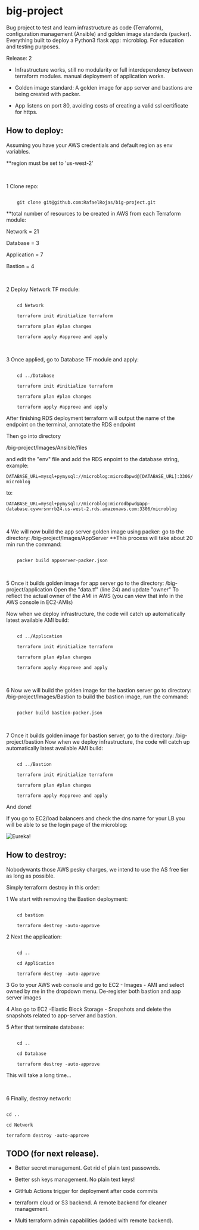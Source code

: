 # big-project

  

Bug project to test and learn infrastructure as code (Terraform), configuration management (Ansible) and golden image standards (packer). Everything built to deploy a Python3 flask app: microblog. For education and testing purposes.

  

Release: 2



* Infrastructure works, still no modularity or full interdependency between terraform modules. manual deployment of application works.

* Golden image standard: A golden image for app server and bastions are being created with packer.

* App listens on port 80, avoiding costs of creating a valid ssl certificate for https.

  

## How to deploy:

Assuming you have your AWS credentials and default region as env variables.

**region must be set to 'us-west-2'

   &nbsp;

1 Clone repo:

```

	git clone git@github.com:RafaelRojas/big-project.git

```

  

**total number of resources to be created in AWS from each Terraform module:

Network = 21

Database = 3

Application = 7

Bastion = 4


  &nbsp;
  

2 Deploy Network TF module:

```

	cd Network

	terraform init #initialize terraform

	terraform plan #plan changes

	terraform apply #approve and apply

```
 &nbsp; 
  

3 Once applied, go to Database TF module and apply:

```

	cd ../Database

	terraform init #initialize terraform

	terraform plan #plan changes

	terraform apply #approve and apply

```

After finishing RDS deployment terraform will output the name of the endpoint on the terminal, annotate the RDS endpoint

  
  

Then go into directory

/big-project/Images/Ansible/files

and edit the "env" file and add the RDS enpoint to the database string, example:

  

`DATABASE_URL=mysql+pymysql://microblog:microdbpwd@[DATABASE_URL]:3306/microblog`

to:

  

`DATABASE_URL=mysql+pymysql://microblog:microdbpwd@app-database.cywwrsnrrb24.us-west-2.rds.amazonaws.com:3306/microblog`

   &nbsp;

4 We will now build the app server golden image using packer:
 go to the directory:
/big-project/Images/AppServer
**This process will take about 20 min
run the command:

```

	packer build appserver-packer.json

```
 &nbsp;
  

5 Once it builds golden image for app server go to the directory:
/big-project/application
Open the "data.tf" (line 24) and update "owner"
To reflect the actual owner of the AMI in AWS
(you can view that info in the AWS console in EC2-AMIs)

Now when we deploy infrastructure, the code will catch up automatically latest available AMI build:

```

	cd ../Application

	terraform init #initialize terraform

	terraform plan #plan changes

	terraform apply #approve and apply

```

   &nbsp;
 

6 Now we will build the golden image for the bastion server
go to directory:
/big-project/Images/Bastion
to build the bastion image, run the command:

```

	packer build bastion-packer.json

```
 &nbsp;
  

7 Once it builds golden image for bastion server, go to the directory:
/big-project/bastion
Now when we deploy infrastructure, the code will catch up automatically latest available AMI build:

```

	cd ../Bastion

	terraform init #initialize terraform

	terraform plan #plan changes

	terraform apply #approve and apply

```

  

And done!

  

If you go to EC2/load balancers and check the dns name for your LB you will be able to se the login page of the microblog:

  
  

![Eureka!](https://i.imgur.com/atRy0k2.png)

  

## How to destroy:

  

Nobodywants those AWS pesky charges, we intend to use the AS free tier as long as possible.

  

Simply terraform destroy in this order:

  

1 We start with removing the Bastion deployment:

  

```

	cd bastion

	terraform destroy -auto-approve

```

  

2 Next the application:

  

```

	cd ..

	cd Application

	terraform destroy -auto-approve

```

  

3  Go to your AWS web console and go to EC2 - Images - AMI and select owned by me in the dropdown menu. De-register both bastion and app server images

  

4 Also go to EC2 -Elastic Block Storage - Snapshots and delete the snapshots related to app-server and bastion.

  

5 After that terminate database:

  

```

	cd ..

	cd Database

	terraform destroy -auto-approve

```

  

This will take a long time...

   &nbsp;


6 Finally, destroy network:

```

cd ..

cd Network

terraform destroy -auto-approve

```

  

## TODO (for next release).

  

* Better secret management. Get rid of plain text passowrds.

* Better ssh keys management. No plain text keys!

* GitHub Actions trigger for deployment after code commits

* terraform cloud or S3 backend. A remote backend for cleaner management.

* Multi terraform admin capabilities (added with remote backend).

